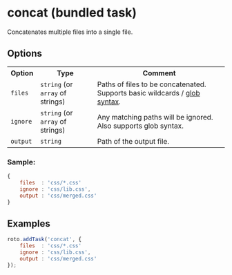 # concat (bundled task)

Concatenates multiple files into a single file.

## Options

	
<table>
	<tr>
		<th>Option</th>
		<th>Type</th>
		<th>Comment</th>
	</tr>
	<tr>
		<td><code>files</code></td>
		<td><code>string</code> (or <code>array</code> of strings)</td>
		<td>Paths of files to be concatenated. Supports basic wildcards / <a href="http://www.linuxjournal.com/content/bash-extended-globbing" target="_blank">glob syntax</a>.</td>
	</tr>
	<tr>
		<td><code>ignore</code></td>
		<td><code>string</code> (or <code>array</code> of strings)</td>
		<td>Any matching paths will be ignored. Also supports glob syntax.</td>
	</tr>
	<tr>
		<td><code>output</code></td>
		<td><code>string</code></td>
		<td>Path of the output file.</td>
	</tr>
</table>

### Sample:

```javascript
{
	files  : 'css/*.css'
	ignore : 'css/lib.css',
	output : 'css/merged.css'
}
```

## Examples

```javascript
roto.addTask('concat', {
	files  : 'css/*.css'
	ignore : 'css/lib.css',
	output : 'css/merged.css'
});
```